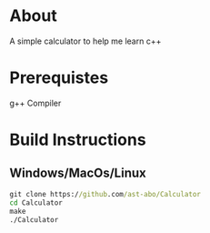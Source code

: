 # About
A simple calculator to help me learn c++

# Prerequistes
g++ Compiler

# Build Instructions

## Windows/MacOs/Linux

```cmd
git clone https://github.com/ast-abo/Calculator
cd Calculator
make
./Calculator
```
